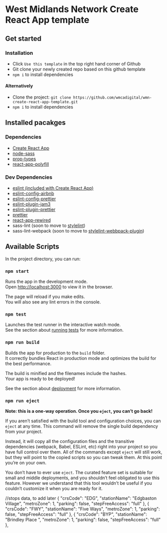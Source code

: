 # West Midlands Network Create React App template

## Get started

### Installation

- Click `Use this template` in the top right hand corner of Github
- Git clone your newly created repo based on this github template
- `npm i` to install dependencies

#### Alternatively

- Clone the project: `git clone https://github.com/wmcadigital/wmn-create-react-app-template.git`
- `npm i` to install dependencies

## Installed pacakges

### Dependencies

- [Create React App](https://create-react-app.dev/docs/getting-started/)
- [node-sass](https://www.npmjs.com/package/node-sass)
- [prop-types](https://www.npmjs.com/package/prop-types)
- [react-app-polyfill](https://www.npmjs.com/package/react-app-polyfill)

### Dev Dependencies

- [eslint (included with Create React App)](https://create-react-app.dev/docs/setting-up-your-editor)
- [eslint-config-airbnb](https://www.npmjs.com/package/eslint-config-airbnb)
- [eslint-config-prettier](https://www.npmjs.com/package/eslint-config-prettier)
- [eslint-plugin-jam3](https://www.npmjs.com/package/eslint-plugin-jam3)
- [eslint-plugin-prettier](https://www.npmjs.com/package/eslint-plugin-prettier)
- [prettier](https://prettier.io/)
- [react-app-rewired](https://github.com/timarney/react-app-rewired#readme)
- sass-lint (soon to move to [stylelint](https://stylelint.io/))
- sass-lint-webpack (soon to move to [stylelint-webbpack-plugin](https://stylelint.io/user-guide/integrations/task-runner))

## Available Scripts

In the project directory, you can run:

### `npm start`

Runs the app in the development mode.<br />
Open [http://localhost:3000](http://localhost:3000) to view it in the browser.

The page will reload if you make edits.<br />
You will also see any lint errors in the console.

### `npm test`

Launches the test runner in the interactive watch mode.<br />
See the section about [running tests](https://facebook.github.io/create-react-app/docs/running-tests) for more information.

### `npm run build`

Builds the app for production to the `build` folder.<br />
It correctly bundles React in production mode and optimizes the build for the best performance.

The build is minified and the filenames include the hashes.<br />
Your app is ready to be deployed!

See the section about [deployment](https://facebook.github.io/create-react-app/docs/deployment) for more information.

### `npm run eject`

**Note: this is a one-way operation. Once you `eject`, you can’t go back!**

If you aren’t satisfied with the build tool and configuration choices, you can `eject` at any time. This command will remove the single build dependency from your project.

Instead, it will copy all the configuration files and the transitive dependencies (webpack, Babel, ESLint, etc) right into your project so you have full control over them. All of the commands except `eject` will still work, but they will point to the copied scripts so you can tweak them. At this point you’re on your own.

You don’t have to ever use `eject`. The curated feature set is suitable for small and middle deployments, and you shouldn’t feel obligated to use this feature. However we understand that this tool wouldn’t be useful if you couldn’t customize it when you are ready for it.

//stops data, to add later
{
      "crsCode": "EDG",
      "stationName": "Edgbaston Village",
      "metroZone": 1,
      "parking": false,
      "stepFreeAccess": "full"
    },
 {
      "crsCode": "FWY",
      "stationName": "Five Ways",
      "metroZone": 1,
      "parking": false,
      "stepFreeAccess": "full"
    },
    {
      "crsCode": "BYP",
      "stationName": "Brindley Place ",
      "metroZone": 1,
      "parking": false,
      "stepFreeAccess": "full"
    },
